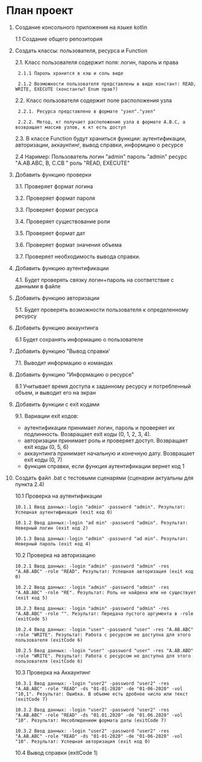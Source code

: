 # План проект<br>

1. Создание консольного приложения на языке kotlin
	
	1.1 Создание общего репозитория 

2. Создать классы: пользователя, ресурса и Function 

	2.1. Класс пользователя содержит поля: логин, пароль и права

		2.1.1 Пароль хранится в хэш и соль виде
		
		2.1.2 Возможности пользователя представлены в виде констант: READ, WRITE, EXECUTE (константы? Enum прав?)

	2.2. Класс пользователя содержит поле расположения узла

		2.2.1. Ресурса представлено в формате "узел"."узел"
	
   		2.2.2. Метод, кт получает расположение узла в формате А.B.С, а возвращает массив узлов, к кт есть доступ

	2.3. В классе Function будут храниться функции: аутентификации, авторизации, аккаунтинг, вывод справки, информцию о ресурсе   
	
	2.4 Наример: Пользователь логин "admin" пароль "admin" ресурс "A.AB.ABC, B, C.CB " роль "READ, EXECUTE"
	
3. Добавить функцию проверки 

	3.1. Проверяет формат логина 
 
	3.2. Проверяет формат пароля 
 
 	3.3. Проверяет формат ресурса 
     
 	3.4. Проверяет существование роли 
 
 	3.5. Проверяет формат дат 
 	
 	3.6. Проверяет формат значения объема 
 
	3.7. Проверяет необходимость вывода справки.
     
4. Добавить функцию аутентификации

	4.1. Будет проверять связку логин+пароль на соответствие с данными в файле

5. Добавить функцию авторизации

	5.1. Будет проверять возможности пользователя к определенному ресурсу

6. Добавить функцию аккаунтинга

	6.1 Будет сохранять информацию о пользователе
	
7. Добавить функцию "Вывод справки'

	7.1. Выводит информацию о командах

8. Добавить функцию "Информацию о ресурсе"
	
	8.1 Учитывает время доступа к заданному ресурсу и потребленный объем, и выводит его на экран 

9. Добавить функции с exit кодами

	9.1. Вариации exit кодов:
	  - аутентификации принимает логин, пароль и проверяет их подлинность. Возвращает exit коды (0, 1, 2, 3, 4).
	  - авторизации принимает роль и проверяет доступ. Возвращает exit коды (0, 5, 6)
	  - аккаунтинга принимает начальную и конечную дату. Возвращает exit коды (0, 7)
	  - функция справки, если функция аутентификации вернет код 1
 
10. Создать файл .bat с тестовыми сценарями (сценарии актуальны для пункта 2.4)

	10.1 Проверка на аутентификации

		10.1.1 Ввод данных:-login "admin" -password "admin". Результат: Успешная аутентификация (exit код 0)

		10.1.2 Ввод данных:-login "ad min" -password "admin". Результат: Неверный логин (exit код 2)

		10.1.3 Ввод данных:-login "admin" -password "ad min". Результат: Неверный пароль (exit код 4)
	
	10.2 Проверка на авторизацию

		10.2.1 Ввод данных: -login "admin" -password "admin" -res "A.AB.ABC" -role "READ". Результат: Успешная авторизация (exit код 0)

		10.2.2 Ввод данных: -login "admin" -password "admin" -res "A.AB.ABC" -role "RE". Результат: Роль не найдена или не существует (exit код 5)

		10.2.3 Ввод данных: -login "admin" -password "admin" -res "A.AB.ABC" -role "". Результат: Передача пустого аргумента в -role (exitCode 5)

		10.2.4 Ввод данных: -login "user" -password "user" -res "A.AB.ABC" -role "WRITE". Результат: Работа с ресурсом не доступна для этого пользователя (exitCode 6)
		
		10.2.5 Ввод данных: -login "user" -password "user" -res "A.AB.ABD" -role "WRITE". Результат: Работа с ресурсом не доступна для этого пользователя (exitCode 6)

	10.3 Проверка на Аккаунтинг

		10.3.1 Ввод данных: -login "user2" -password "user2" -res "A.AB.ABC" -role "READ" -ds "01-01-2020" -de "01-06-2020" -vol "10,1". Результат: Ошибка. В объеме есть дробное число или текст (exitCode 7)

		10.3.2 Ввод данных: -login "user2" -password "user2" -res "A.AB.ABC" -role "READ" -ds "01.01.2020" -de "01.06.2020" -vol "10". Результат: Несоблюдением формата даты (exitCode 7)

		10.3.2 Ввод данных: -login "user2" -password "user2" -res "A.AB.ABC" -role "READ" -ds "01-01-2020" -de "01-06-2020" -vol "10". Результат: Успешная авторизация (exit код 0)

	10.4 Вывод справки (exitCode 1)

